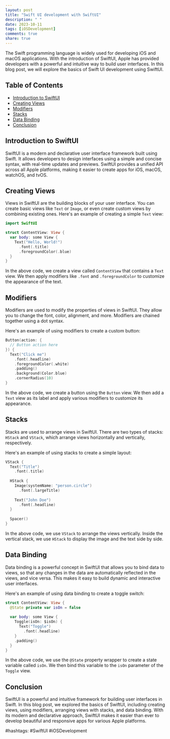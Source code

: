 ```yaml
---
layout: post
title: "Swift UI development with SwiftUI"
description: " "
date: 2023-10-11
tags: [iOSDevelopment]
comments: true
share: true
---
```


The Swift programming language is widely used for developing iOS and macOS applications. With the introduction of SwiftUI, Apple has provided developers with a powerful and intuitive way to build user interfaces. In this blog post, we will explore the basics of Swift UI development using SwiftUI.

## Table of Contents
- [Introduction to SwiftUI](#introduction-to-swiftui)
- [Creating Views](#creating-views)
- [Modifiers](#modifiers)
- [Stacks](#stacks)
- [Data Binding](#data-binding)
- [Conclusion](#conclusion)

## Introduction to SwiftUI

SwiftUI is a modern and declarative user interface framework built using Swift. It allows developers to design interfaces using a simple and concise syntax, with real-time updates and previews. SwiftUI provides a unified API across all Apple platforms, making it easier to create apps for iOS, macOS, watchOS, and tvOS.

## Creating Views

Views in SwiftUI are the building blocks of your user interface. You can create basic views like `Text` or `Image`, or even create custom views by combining existing ones. Here's an example of creating a simple `Text` view:

```swift
import SwiftUI

struct ContentView: View {
  var body: some View {
    Text("Hello, World!")
      .font(.title)
      .foregroundColor(.blue)
  }
}
```

In the above code, we create a view called `ContentView` that contains a `Text` view. We then apply modifiers like `.font` and `.foregroundColor` to customize the appearance of the text.

## Modifiers

Modifiers are used to modify the properties of views in SwiftUI. They allow you to change the font, color, alignment, and more. Modifiers are chained together using a dot syntax.

Here's an example of using modifiers to create a custom button:

```swift
Button(action: {
  // Button action here
}) {
  Text("Click me")
    .font(.headline)
    .foregroundColor(.white)
    .padding()
    .background(Color.blue)
    .cornerRadius(10)
}
```

In the above code, we create a button using the `Button` view. We then add a `Text` view as its label and apply various modifiers to customize its appearance.

## Stacks

Stacks are used to arrange views in SwiftUI. There are two types of stacks: `HStack` and `VStack`, which arrange views horizontally and vertically, respectively.

Here's an example of using stacks to create a simple layout:

```swift
VStack {
  Text("Title")
    .font(.title)
  
  HStack {
    Image(systemName: "person.circle")
      .font(.largeTitle)
    
    Text("John Doe")
      .font(.headline)
  }
  
  Spacer()
}
```

In the above code, we use `VStack` to arrange the views vertically. Inside the vertical stack, we use `HStack` to display the image and the text side by side.

## Data Binding

Data binding is a powerful concept in SwiftUI that allows you to bind data to views, so that any changes in the data are automatically reflected in the views, and vice versa. This makes it easy to build dynamic and interactive user interfaces.

Here's an example of using data binding to create a toggle switch:

```swift
struct ContentView: View {
  @State private var isOn = false
  
  var body: some View {
    Toggle(isOn: $isOn) {
      Text("Toggle")
        .font(.headline)
    }
    .padding()
  }
}
```

In the above code, we use the `@State` property wrapper to create a state variable called `isOn`. We then bind this variable to the `isOn` parameter of the `Toggle` view.

## Conclusion

SwiftUI is a powerful and intuitive framework for building user interfaces in Swift. In this blog post, we explored the basics of SwiftUI, including creating views, using modifiers, arranging views with stacks, and data binding. With its modern and declarative approach, SwiftUI makes it easier than ever to develop beautiful and responsive apps for various Apple platforms.

#hashtags: #SwiftUI #iOSDevelopment